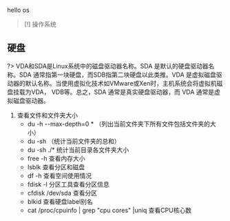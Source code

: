 hello os

> [!] 操作系统


## 硬盘
?> VDA和SDA是Linux系统中的磁盘驱动器名称。SDA 是默认的硬盘驱动器名称。SDA 通常指第一块硬盘，而SDB指第二块硬盘以此类推。VDA 是虚拟磁盘驱动器的默认名称。当使用虚拟化技术如VMware或Xen时，主机系统会将虚拟机磁盘挂载为VDA， VDB等。总之，SDA 通常是真实硬盘驱动器，而 VDA 通常是虚拟磁盘驱动器。
1. 查看文件和文件夹大小
	* du -h --max-depth=0 * （列出当前文件夹下所有文件包括文件夹的大小）
	* du -sh    （统计当前文件夹的总和）
	* du -sh ./* 统计当前目录各文件夹大小
	* free -h 查看内存大小
	* lsblk 查看分区和磁盘
	* df -h 查看空间使用情况
	* fdisk -l 分区工具查看分区信息
	* cfdisk /dev/sda 查看分区
	* blkid 查看硬盘label别名
	* cat /proc/cpuinfo | grep "cpu cores" |uniq 查看CPU核心数

